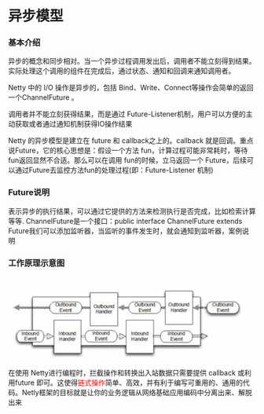 # 异步模型

### 基本介绍

异步的概念和同步相对。当一个异步过程调用发出后，调用者不能立刻得到结果。实际处理这个调用的组件在完成后，通过状态、通知和回调来通知调用者。

Netty 中的 I/O 操作是异步的，包括 Bind、Write、Connect等操作会简单的返回一个ChannelFuture 。

调用者并不能立刻获得结果，而是通过 Future-Listener机制，用户可以方便的主动获取或者通过通知机制获得IO操作结果

Netty 的异步模型是建立在 future 和 callback之上的。callback 就是回调。重点说Future，它的核心思想是：假设一个方法 fun，计算过程可能非常耗时，等待 fun返回显然不合适。那么可以在调用 fun的时候，立马返回一个 Future，后续可以通过Future去监控方法fun的处理过程(即：Future-Listener 机制)

### Future说明

表示异步的执行结果，可以通过它提供的方法来检测执行是否完成，比如检索计算等等.
ChannelFuture是一个接口：public interface ChannelFuture extends Future<Void>我们可以添加监听器，当监听的事件发生时，就会通知到监听器，案例说明

### 工作原理示意图

![](images/16.异步模型图示.jpg)

在使用 Netty进行编程时，拦截操作和转换出入站数据只需要提供 callback 或利用future 即可。这使得<font color = 'red'>链式操作</font>简单、高效，并有利于编写可重用的、通用的代码。Netly框架的目标就是让你的业务逻辑从网络基础应用编码中分离出来、解脱出来





